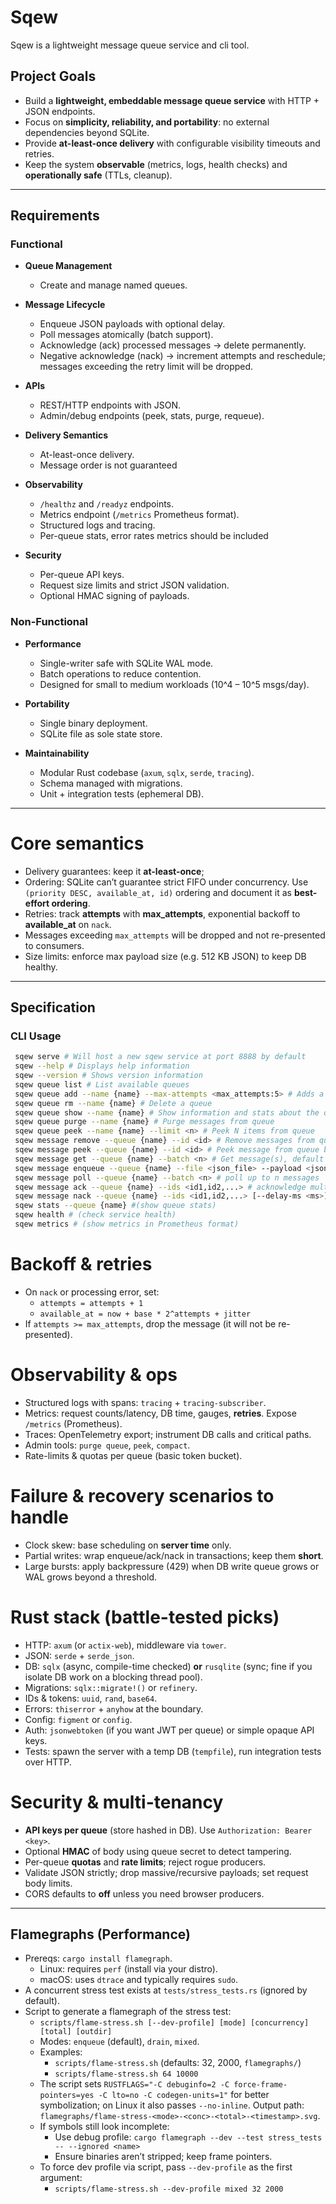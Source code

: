 # Sqew

Sqew is a lightweight message queue service and cli tool.

## Project Goals
- Build a **lightweight, embeddable message queue service** with HTTP + JSON endpoints.
- Focus on **simplicity, reliability, and portability**: no external dependencies beyond SQLite.
- Provide **at-least-once delivery** with configurable visibility timeouts and retries.
- Keep the system **observable** (metrics, logs, health checks) and **operationally safe** (TTLs, cleanup).

---

## Requirements

### Functional
- **Queue Management**
  - Create and manage named queues.

- **Message Lifecycle**
  - Enqueue JSON payloads with optional delay.
  - Poll messages atomically (batch support).
  - Acknowledge (ack) processed messages → delete permanently.
  - Negative acknowledge (nack) → increment attempts and reschedule; messages exceeding the retry limit will be dropped.

- **APIs**
  - REST/HTTP endpoints with JSON.
  - Admin/debug endpoints (peek, stats, purge, requeue).

- **Delivery Semantics**
  - At-least-once delivery.
  - Message order is not guaranteed

- **Observability**
  - `/healthz` and `/readyz` endpoints.
  - Metrics endpoint (`/metrics` Prometheus format).
  - Structured logs and tracing.
  - Per-queue stats, error rates metrics should be included

- **Security**
  - Per-queue API keys.
  - Request size limits and strict JSON validation.
  - Optional HMAC signing of payloads.

### Non-Functional
- **Performance**
  - Single-writer safe with SQLite WAL mode.
  - Batch operations to reduce contention.
  - Designed for small to medium workloads (10^4 – 10^5 msgs/day).

- **Portability**
  - Single binary deployment.
  - SQLite file as sole state store.

- **Maintainability**
  - Modular Rust codebase (`axum`, `sqlx`, `serde`, `tracing`).
  - Schema managed with migrations.
  - Unit + integration tests (ephemeral DB).

---

# Core semantics

* Delivery guarantees: keep it **at-least-once**; 
* Ordering: SQLite can’t guarantee strict FIFO under concurrency. Use `(priority DESC, available_at, id)` ordering and document it as **best-effort ordering**.
* Retries: track **attempts** with **max\_attempts**, exponential backoff to **available\_at** on `nack`.
* Messages exceeding `max_attempts` will be dropped and not re-presented to consumers.
* Size limits: enforce max payload size (e.g. 512 KB JSON) to keep DB healthy.

---

## Specification

### CLI Usage

```bash
 sqew serve # Will host a new sqew service at port 8888 by default
 sqew --help # Displays help information
 sqew --version # Shows version information
 sqew queue list # List available queues
 sqew queue add --name {name} --max-attempts <max_attempts:5> # Adds a new queue
 sqew queue rm --name {name} # Delete a queue
 sqew queue show --name {name} # Show information and stats about the queue
 sqew queue purge --name {name} # Purge messages from queue
 sqew queue peek --name {name} --limit <n> # Peek N items from queue
 sqew message remove --queue {name} --id <id> # Remove messages from queue by id
 sqew message peek --queue {name} --id <id> # Peek message from queue by id
 sqew message get --queue {name} --batch <n> # Get message(s), default is 1>
 sqew message enqueue --queue {name} --file <json_file> --payload <json> # enqueue messages from a newline-delimited JSON file
 sqew message poll --queue {name} --batch <n> # poll up to n messages
 sqew message ack --queue {name} --ids <id1,id2,...> # acknowledge multiple messages
 sqew message nack --queue {name} --ids <id1,id2,...> [--delay-ms <ms>] # nack multiple messages
 sqew stats --queue {name} #(show queue stats)
 sqew health # (check service health)
 sqew metrics # (show metrics in Prometheus format)
```




# Backoff & retries

* On `nack` or processing error, set:
  * `attempts = attempts + 1`
  * `available_at = now + base * 2^attempts + jitter`
* If `attempts >= max_attempts`, drop the message (it will not be re-presented).

# Observability & ops

* Structured logs with spans: `tracing` + `tracing-subscriber`.
* Metrics: request counts/latency, DB time, gauges, **retries**. Expose `/metrics` (Prometheus).
* Traces: OpenTelemetry export; instrument DB calls and critical paths.
* Admin tools: `purge queue`, `peek`, `compact`.
* Rate-limits & quotas per queue (basic token bucket).

# Failure & recovery scenarios to handle

* Clock skew: base scheduling on **server time** only.
* Partial writes: wrap enqueue/ack/nack in transactions; keep them **short**.
* Large bursts: apply backpressure (429) when DB write queue grows or WAL grows beyond a threshold.

# Rust stack (battle-tested picks)

* HTTP: `axum` (or `actix-web`), middleware via `tower`.
* JSON: `serde` + `serde_json`.
* DB: `sqlx` (async, compile-time checked) **or** `rusqlite` (sync; fine if you isolate DB work on a blocking thread pool).
* Migrations: `sqlx::migrate!()` or `refinery`.
* IDs & tokens: `uuid`, `rand`, `base64`.
* Errors: `thiserror` + `anyhow` at the boundary.
* Config: `figment` or `config`.
* Auth: `jsonwebtoken` (if you want JWT per queue) or simple opaque API keys.
* Tests: spawn the server with a temp DB (`tempfile`), run integration tests over HTTP.


# Security & multi-tenancy

* **API keys per queue** (store hashed in DB). Use `Authorization: Bearer <key>`.
* Optional **HMAC** of body using queue secret to detect tampering.
* Per-queue **quotas** and **rate limits**; reject rogue producers.
* Validate JSON strictly; drop massive/recursive payloads; set request body limits.
* CORS defaults to **off** unless you need browser producers.

---

## Flamegraphs (Performance)

- Prereqs: `cargo install flamegraph`.
  - Linux: requires `perf` (install via your distro).
  - macOS: uses `dtrace` and typically requires `sudo`.
- A concurrent stress test exists at `tests/stress_tests.rs` (ignored by default).
- Script to generate a flamegraph of the stress test:
  - `scripts/flame-stress.sh [--dev-profile] [mode] [concurrency] [total] [outdir]`
  - Modes: `enqueue` (default), `drain`, `mixed`.
  - Examples:
    - `scripts/flame-stress.sh` (defaults: 32, 2000, `flamegraphs/`)
    - `scripts/flame-stress.sh 64 10000`
  - The script sets `RUSTFLAGS="-C debuginfo=2 -C force-frame-pointers=yes -C lto=no -C codegen-units=1"` for better symbolization; on Linux it also passes `--no-inline`. Output path: `flamegraphs/flame-stress-<mode>-<conc>-<total>-<timestamp>.svg`.
  - If symbols still look incomplete:
    - Use debug profile: `cargo flamegraph --dev --test stress_tests -- --ignored <name>`
    - Ensure binaries aren’t stripped; keep frame pointers.
  - To force dev profile via script, pass `--dev-profile` as the first argument:
    - `scripts/flame-stress.sh --dev-profile mixed 32 2000`
